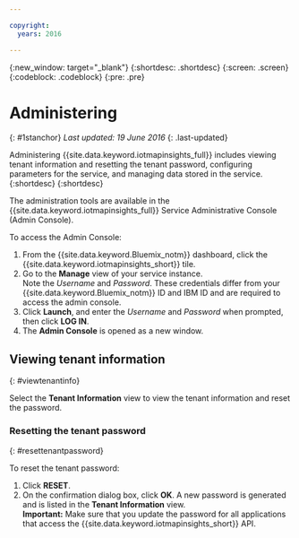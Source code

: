 ```yaml
---

copyright:
  years: 2016

---
```


{:new_window: target="_blank"}
{:shortdesc: .shortdesc}
{:screen: .screen}
{:codeblock: .codeblock}
{:pre: .pre}


# Administering
{: #1stanchor}
*Last updated: 19 June 2016*
{: .last-updated}


Administering {{site.data.keyword.iotmapinsights_full}} includes viewing tenant information and resetting the tenant password, configuring parameters for the service, and managing data stored in the service.
{:shortdesc}
{:shortdesc}

The administration tools are available in the {{site.data.keyword.iotmapinsights_full}} Service Administrative Console (Admin Console).

To access the Admin Console:

1. From the {{site.data.keyword.Bluemix_notm}} dashboard, click the {{site.data.keyword.iotmapinsights_short}} tile.
2. Go to the **Manage** view of your service instance.  
Note the *Username* and *Password*. These credentials differ from your {{site.data.keyword.Bluemix_notm}} ID and IBM ID and are required to access the admin console.
3. Click **Launch**, and enter the *Username* and *Password* when prompted, then click **LOG IN**.
4. The **Admin Console** is opened as a new window.

## Viewing tenant information
{: #viewtenantinfo}

Select the **Tenant Information** view to view the tenant information and reset the password.

### Resetting the tenant password
{: #resettenantpassword}

To reset the tenant password:

1. Click **RESET**.
2. On the confirmation dialog box, click **OK**.
A new password is generated and is listed in the **Tenant Information** view.  
**Important:** Make sure that you update the password for all applications that access the {{site.data.keyword.iotmapinsights_short}} API.
